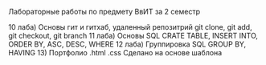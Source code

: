 Лабораторные работы по предмету ВвИТ за 2 семестр

 10 лаба) Основы гит и гитхаб, удаленный репозитрий
 git clone, git add, git checkout, git branch
 11 лаба) Основы SQL 
 CRATE TABLE, INSERT INTO, ORDER BY, ASC, DESC, WHERE
 12 лаба) Группировка SQL
 GROUP BY, HAVING
 13) Портфолио
 .html
 .css
 Сделано на основе шаблона
